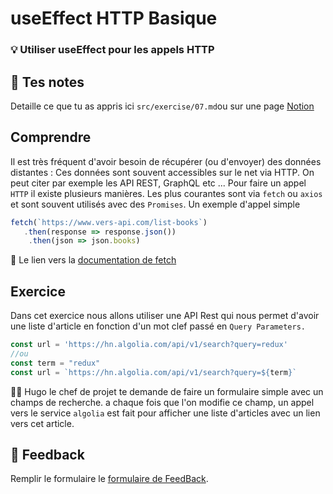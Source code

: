 # useEffect HTTP Basique
### 💡 Utiliser useEffect pour les appels HTTP

## 📝 Tes notes

Detaille ce que tu as appris ici `src/exercise/07.md`ou sur une page [Notion](https://go.mikecodeur.com/course-notes-template)

## Comprendre

Il est très fréquent d'avoir besoin de récupérer (ou d'envoyer) des données distantes : Ces données sont souvent accessibles sur le net via HTTP. On peut citer par exemple les API REST, GraphQL etc ... Pour faire un appel `HTTP` il existe plusieurs manières. Les plus courantes sont via `fetch` ou `axios` et sont souvent utilisés avec des `Promises`. Un exemple d'appel simple

```jsx
fetch(`https://www.vers-api.com/list-books`)
   .then(response => response.json())
    .then(json => json.books)
```

📑 Le lien vers la [documentation de fetch](https://developer.mozilla.org/fr/docs/Web/API/Fetch_API/Using_Fetch)

## Exercice

Dans cet exercice nous allons utiliser une API Rest qui nous permet d'avoir une liste d'article en fonction d'un mot clef passé en `Query Parameters.` 

```jsx
const url = 'https://hn.algolia.com/api/v1/search?query=redux'
//ou
const term = "redux"
const url = `https://hn.algolia.com/api/v1/search?query=${term}`
```

👨‍✈️ Hugo le chef de projet te demande de faire un formulaire simple avec un champs de recherche. a chaque fois que l'on modifie ce champ, un appel vers le service `algolia` est fait pour afficher une liste d'articles avec un lien vers cet article.

## 🐜 Feedback

Remplir le formulaire le [formulaire de FeedBack](https://go.mikecodeur.com/cours-react-avis).